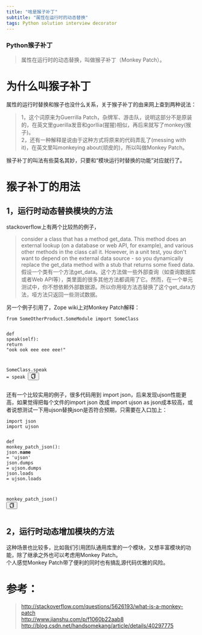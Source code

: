 ```yaml
---
title: "啥是猴子补丁"
subtitle: "属性在运行时的动态替换"
tags: Python solution interview decorator
---
```



### Python猴子补丁
 
<blockquote>
    <p>属性在运行时的动态替换，叫做猴子补丁（Monkey Patch）。</p>
</blockquote>
<h1>为什么叫猴子补丁</h1>
<p>属性的运行时替换和猴子也没什么关系，关于猴子补丁的由来网上查到两种说法：</p>
<blockquote>
    <p>1，这个词原来为Guerrilla Patch，杂牌军、游击队，说明这部分不是原装的，在英文里guerilla发音和gorllia(猩猩)相似，再后来就写了monkey(猴子)。<br>
        2，还有一种解释是说由于这种方式将原来的代码弄乱了(messing with it)，在英文里叫monkeying about(顽皮的)，所以叫做Monkey Patch。</p>
</blockquote>
<p>猴子补丁的叫法有些莫名其妙，只要和“模块运行时替换的功能”对应就行了。</p>
<h1>猴子补丁的用法</h1>
<h2>1，运行时动态替换模块的方法</h2>
<p>stackoverflow上有两个比较热的例子，</p>
<blockquote>
    <p>consider a class that has a method get_data. This method does an external lookup (on a database or web
        API, for example), and various other methods in the class call it. However, in a unit test, you don't
        want to depend on the external data source - so you dynamically replace the get_data method with a stub
        that returns some fixed data.<br>
        假设一个类有一个方法get_data。这个方法做一些外部查询（如查询数据库或者Web
        API等），类里面的很多其他方法都调用了它。然而，在一个单元测试中，你不想依赖外部数据源。所以你用哑方法态替换了这个get_data方法，哑方法只返回一些测试数据。</p>
</blockquote>
<p>另一个例子引用了，Zope wiki上对Monkey Patch解释：</p>
<pre class="line-numbers  language-python"><code class="  language-python"><span
        class="token keyword">from</span> SomeOtherProduct<span
        class="token punctuation">.</span>SomeModule <span class="token keyword">import</span> SomeClass

<span class="token keyword">def</span> <span class="token function">speak</span><span class="token punctuation">(</span>self<span
            class="token punctuation">)</span><span class="token punctuation">:</span>
    <span class="token keyword">return</span> <span class="token string">"ook ook eee eee eee!"</span>

SomeClass<span class="token punctuation">.</span>speak <span class="token operator">=</span> speak
<span aria-hidden="true"
      class="line-numbers-rows"><span></span><span></span><span></span><span></span><span></span><span></span></span></code><button
        class="VJbwyy" type="button" aria-label="复制代码"><i aria-label="icon: copy" class="anticon anticon-copy"><svg
        viewBox="64 64 896 896" focusable="false" class="" data-icon="copy" width="1em" height="1em"
        fill="currentColor" aria-hidden="true"><path
        d="M832 64H296c-4.4 0-8 3.6-8 8v56c0 4.4 3.6 8 8 8h496v688c0 4.4 3.6 8 8 8h56c4.4 0 8-3.6 8-8V96c0-17.7-14.3-32-32-32zM704 192H192c-17.7 0-32 14.3-32 32v530.7c0 8.5 3.4 16.6 9.4 22.6l173.3 173.3c2.2 2.2 4.7 4 7.4 5.5v1.9h4.2c3.5 1.3 7.2 2 11 2H704c17.7 0 32-14.3 32-32V224c0-17.7-14.3-32-32-32zM350 856.2L263.9 770H350v86.2zM664 888H414V746c0-22.1-17.9-40-40-40H232V264h432v624z"></path></svg></i></button></pre>
<p>还有一个比较实用的例子，很多代码用到 import json，后来发现ujson性能更高，如果觉得把每个文件的import json 改成 import ujson as
    json成本较高，或者说想测试一下用ujson替换json是否符合预期，只需要在入口加上：</p>
<pre class="line-numbers  language-python"><code class="  language-python"><span
        class="token keyword">import</span> json
<span class="token keyword">import</span> ujson

<span class="token keyword">def</span> <span class="token function">monkey_patch_json</span><span
            class="token punctuation">(</span><span class="token punctuation">)</span><span
            class="token punctuation">:</span>
    json<span class="token punctuation">.</span>__name__ <span class="token operator">=</span> <span
            class="token string">'ujson'</span>
    json<span class="token punctuation">.</span>dumps <span class="token operator">=</span> ujson<span
            class="token punctuation">.</span>dumps
    json<span class="token punctuation">.</span>loads <span class="token operator">=</span> ujson<span
            class="token punctuation">.</span>loads

monkey_patch_json<span class="token punctuation">(</span><span class="token punctuation">)</span>
<span aria-hidden="true"
      class="line-numbers-rows"><span></span><span></span><span></span><span></span><span></span><span></span><span></span><span></span><span></span></span></code><button
        class="VJbwyy" type="button" aria-label="复制代码"><i aria-label="icon: copy" class="anticon anticon-copy"><svg
        viewBox="64 64 896 896" focusable="false" class="" data-icon="copy" width="1em" height="1em"
        fill="currentColor" aria-hidden="true"><path
        d="M832 64H296c-4.4 0-8 3.6-8 8v56c0 4.4 3.6 8 8 8h496v688c0 4.4 3.6 8 8 8h56c4.4 0 8-3.6 8-8V96c0-17.7-14.3-32-32-32zM704 192H192c-17.7 0-32 14.3-32 32v530.7c0 8.5 3.4 16.6 9.4 22.6l173.3 173.3c2.2 2.2 4.7 4 7.4 5.5v1.9h4.2c3.5 1.3 7.2 2 11 2H704c17.7 0 32-14.3 32-32V224c0-17.7-14.3-32-32-32zM350 856.2L263.9 770H350v86.2zM664 888H414V746c0-22.1-17.9-40-40-40H232V264h432v624z"></path></svg></i></button></pre>
<h2>2，运行时动态增加模块的方法</h2>
<p>这种场景也比较多，比如我们引用团队通用库里的一个模块，又想丰富模块的功能，除了继承之外也可以考虑用Monkey Patch。<br>
    个人感觉Monkey Patch带了便利的同时也有搞乱源代码优雅的风险。</p>
<h1>参考：</h1>
<blockquote>
    <p><a href="https://link.jianshu.com?t=http://stackoverflow.com/questions/5626193/what-is-a-monkey-patch"
          target="_blank"
          rel="nofollow">http://stackoverflow.com/questions/5626193/what-is-a-monkey-patch</a><br>
        <a href="https://www.jianshu.com/p/f1060b22aab8"
           target="_blank">http://www.jianshu.com/p/f1060b22aab8</a><br>
        <a href="https://link.jianshu.com?t=http://blog.csdn.net/handsomekang/article/details/40297775"
           target="_blank" rel="nofollow">http://blog.csdn.net/handsomekang/article/details/40297775</a></p>
</blockquote>